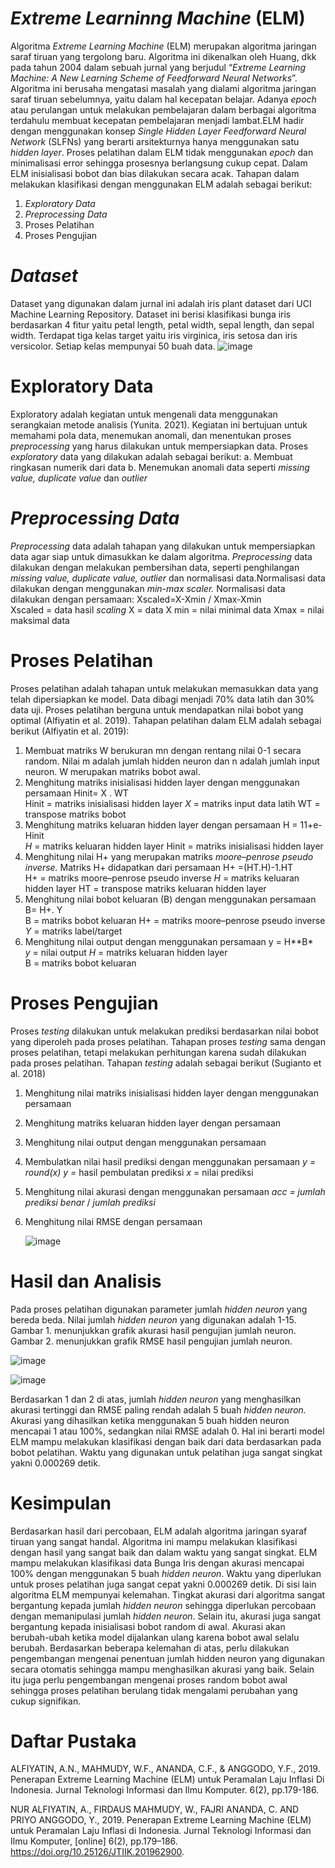 # *Extreme Learninng Machine* (ELM)

Algoritma *Extreme Learning Machine* (ELM) merupakan algoritma jaringan saraf tiruan yang tergolong baru. Algoritma ini dikenalkan oleh Huang, dkk pada tahun 2004 dalam sebuah jurnal yang berjudul “*Extreme Learning Machine: A New Learning Scheme of Feedforward Neural Networks*”. Algoritma ini berusaha mengatasi masalah yang dialami algoritma jaringan saraf tiruan sebelumnya, yaitu dalam hal kecepatan belajar. Adanya *epoch* atau perulangan untuk melakukan pembelajaran dalam berbagai algoritma terdahulu membuat kecepatan pembelajaran menjadi lambat.ELM hadir dengan menggunakan konsep *Single Hidden Layer Feedforward Neural Network* (SLFNs) yang berarti arsitekturnya hanya menggunakan satu *hidden layer*. Proses pelatihan dalam ELM tidak menggunakan *epoch* dan minimalisasi error sehingga prosesnya berlangsung cukup cepat. Dalam ELM inisialisasi bobot dan bias dilakukan secara acak. Tahapan dalam melakukan klasifikasi dengan menggunakan ELM adalah sebagai berikut:
1. *Exploratory Data*
2. *Preprocessing Data*
3. Proses Pelatihan
4. Proses Pengujian
# *Dataset*

Dataset yang digunakan dalam jurnal ini adalah iris plant dataset dari UCI Machine Learning Repository. Dataset ini berisi klasifikasi bunga iris berdasarkan 4 fitur yaitu petal length, petal width, sepal length, dan sepal width. Terdapat tiga kelas target yaitu iris virginica, iris setosa dan iris versicolor. Setiap kelas mempunyai 50 buah data.
![image](https://user-images.githubusercontent.com/68947748/207584776-2e953d14-a3c1-4d72-a9ff-14a45da38a53.png)
# Exploratory Data

Exploratory adalah kegiatan untuk mengenali data menggunakan serangkaian metode analisis (Yunita. 2021). Kegiatan ini bertujuan untuk memahami pola data, menemukan anomali, dan menentukan proses *preprocessing* yang harus dilakukan untuk mempersiapkan data. Proses *exploratory* data yang dilakukan adalah sebagai berikut: 
a. Membuat ringkasan numerik dari data
b. Menemukan anomali data seperti *missing value, duplicate value* dan *outlier*
# *Preprocessing Data*

*Preprocessing* data adalah tahapan yang dilakukan untuk mempersiapkan data agar siap untuk dimasukkan ke dalam algoritma. *Preprocessing* data dilakukan dengan melakukan pembersihan data, seperti penghilangan *missing value, duplicate value,* *outlier* dan normalisasi data.Normalisasi data dilakukan dengan menggunakan *min-max scaler.* Normalisasi data dilakukan dengan persamaan:
Xscaled=X-Xmin / Xmax-Xmin			    
Xscaled	= data hasil *scaling*
X			  = data
X min	   = nilai minimal data
Xmax   	= nilai maksimal data

# Proses Pelatihan

Proses pelatihan adalah tahapan untuk melakukan memasukkan data yang telah dipersiapkan ke model. Data dibagi menjadi 70% data latih dan 30% data uji. Proses pelatihan berguna untuk mendapatkan nilai bobot yang optimal (Alfiyatin et al. 2019). Tahapan pelatihan dalam ELM adalah sebagai berikut (Alfiyatin et al. 2019):

1. Membuat matriks W berukuran mn dengan rentang nilai 0-1 secara random. Nilai m adalah jumlah hidden neuron dan n adalah jumlah input neuron. W merupakan matriks bobot awal. 
2. Menghitung matriks inisialisasi hidden layer dengan menggunakan persamaan 
Hinit= X . WT			    
Hinit	= matriks inisialisasi hidden layer
*X*	= matriks input data latih
WT	= transpose matriks bobot
3. Menghitung matriks keluaran hidden layer dengan persamaan
H = 11+e-Hinit			    
*H* 	= matriks keluaran hidden layer
Hinit	= matriks inisialisasi hidden layer
4. Menghitung nilai H+ yang merupakan matriks *moore–penrose pseudo inverse.* Matriks H+ didapatkan dari persamaan
H+ =(HT.H)-1.HT		 
H+	= matriks moore–penrose pseudo inverse
*H*	= matriks keluaran hidden layer
HT	= transpose matriks keluaran hidden layer
5. Menghitung nilai bobot keluaran (B) dengan menggunakan persamaan 
B= H+. Y			    
B = matriks bobot keluaran
H+	= matriks moore–penrose pseudo inverse
*Y*	= matriks label/target
6. Menghitung nilai output dengan menggunakan persamaan 
y = H**B*	    
*y*	= nilai output
*H*	= matriks keluaran hidden layer 	
B = matriks bobot keluaran

# 	Proses Pengujian

Proses *testing* dilakukan untuk melakukan prediksi berdasarkan nilai bobot yang diperoleh pada proses pelatihan. Tahapan proses *testing* sama dengan proses pelatihan, tetapi melakukan perhitungan karena sudah dilakukan pada proses pelatihan. Tahapan *testing* adalah sebagai berikut (Sugianto et al. 2018)
1. Menghitung nilai matriks inisialisasi hidden layer dengan menggunakan persamaan 

2. Menghitung matriks keluaran hidden layer dengan persamaan 

3. Menghitung nilai output dengan menggunakan persamaan 

4. Membulatkan nilai hasil prediksi dengan menggunakan persamaan
   *y = round(x)*
   *y*	*=* hasil pembulatan prediksi
   *x*	= nilai prediksi

5. Menghitung nilai akurasi dengan menggunakan persamaan 
     *acc =* *jumlah prediksi benar* / *jumlah prediksi*

6. Menghitung nilai RMSE dengan persamaan

     ![image](https://user-images.githubusercontent.com/68947748/207589657-dba312ca-fcc4-43b5-be32-57733cc9c516.png)



# Hasil dan Analisis

Pada proses pelatihan digunakan parameter jumlah *hidden neuron* yang bereda beda. Nilai jumlah *hidden neuron* yang digunakan adalah 1-15. Gambar 1. menunjukkan grafik akurasi hasil pengujian jumlah neuron. Gambar 2. menunjukkan grafik RMSE hasil pengujian jumlah neuron. 

![image](https://user-images.githubusercontent.com/68947748/207590536-d4807cad-480d-4f9e-9227-603c972252e7.png)

![image](https://user-images.githubusercontent.com/68947748/207590570-4917ac61-357c-4290-8824-a7075a97113d.png)

Berdasarkan 1 dan 2 di atas, jumlah *hidden neuron* yang menghasilkan akurasi tertinggi dan RMSE paling rendah adalah 5 buah *hidden neuron.* Akurasi yang dihasilkan ketika menggunakan 5 buah hidden neuron mencapai 1 atau 100%, sedangkan nilai RMSE adalah 0. Hal ini berarti model ELM mampu melakukan klasifikasi dengan baik dari data berdasarkan pada bobot pelatihan. Waktu yang digunakan untuk pelatihan juga sangat singkat yakni 0.000269 detik.

# Kesimpulan

Berdasarkan hasil dari percobaan, ELM adalah algoritma jaringan syaraf tiruan yang sangat handal. Algoritma ini mampu melakukan klasifikasi dengan hasil yang sangat baik dan dalam waktu yang sangat singkat. ELM mampu melakukan klasifikasi data Bunga Iris dengan akurasi mencapai 100% dengan menggunakan 5 buah *hidden neuron*. Waktu yang diperlukan untuk proses pelatihan juga sangat cepat yakni 0.000269 detik.	Di sisi lain algoritma ELM mempunyai kelemahan. Tingkat akurasi dari algoritma sangat bergantung kepada jumlah *hidden neuron* sehingga diperlukan percobaan dengan memanipulasi jumlah *hidden neuron*. Selain itu, akurasi juga sangat bergantung kepada inisialisasi bobot random di awal. Akurasi akan berubah-ubah ketika model dijalankan ulang karena bobot awal selalu berubah. Berdasarkan beberapa kelemahan di atas, perlu dilakukan pengembangan mengenai penentuan jumlah hidden neuron yang digunakan secara otomatis sehingga mampu menghasilkan akurasi yang baik. Selain itu juga perlu pengembangan mengenai proses random bobot awal sehingga proses pelatihan berulang tidak mengalami perubahan yang cukup signifikan.

# Daftar Pustaka

ALFIYATIN, A.N., MAHMUDY, W.F., ANANDA, C.F., & ANGGODO, Y.F., 2019. Penerapan Extreme Learning Machine (ELM) untuk Peramalan Laju Inflasi Di Indonesia. Jurnal Teknologi Informasi dan Ilmu Komputer. 6(2), pp.179-186.

NUR ALFIYATIN, A., FIRDAUS MAHMUDY, W., FAJRI ANANDA, C. AND PRIYO ANGGODO, Y., 2019. Penerapan Extreme Learning Machine (ELM) untuk Peramalan Laju Inflasi di Indonesia. Jurnal Teknologi Informasi dan Ilmu Komputer, [online] 6(2), pp.179–186. https://doi.org/10.25126/JTIIK.201962900.